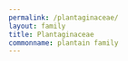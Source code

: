 ```yaml
---
permalink: /plantaginaceae/
layout: family
title: Plantaginaceae
commonname: plantain family
---
```

